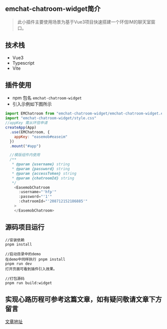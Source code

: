 ## emchat-chatroom-widget简介

> 此小插件主要使用场景为基于Vue3项目快速搭建一个环信IM的聊天室窗口。

## 技术栈

- Vue3
- Typescript
- Vite

## 插件使用

- npm 包名 `emchat-chatroom-widget`
- 引入示例如下图所示

```js
import EMChatroom from "emchat-chatroom-widget/emchat-chatroom-widget.esm.js"
import "emchat-chatroom-widget/style.css"
//appKey 需从环信申请
createApp(App)
  .use(EMChatroom, {
    appKey: "easemob#easeim"
  })
  .mount("#app")

  //模版组件内使用
  /**
   * @param {username} string
   * @param {password} string
   * @param {accessToken} string
   * @param {chatroomId} string
   */
    <EasemobChatroom
      :username="'hfp'"
      :password="'1'"
      :chatroomId="'208712152186885'"
    >
    </EasemobChatroom>
```

## 源码项目运行

```
//安装依赖
pnpm install

//启动目录中的demo
在demo中同样执行 pnpm install
pnpm run dev
打开页面可看到插件引入效果。

//打包源码
pnpm run build:widget
```

## 实现心路历程可参考这篇文章，如有疑问敬请文章下方留言

[文章地址](https://juejin.cn/post/7277441492602863656)
